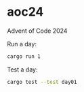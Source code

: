 # aoc24
Advent of Code 2024

Run a day:
```bash
cargo run 1 
```

Test a day:
```bash
cargo test --test day01
```